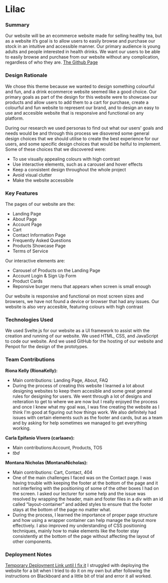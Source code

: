 # Lilac
### Summary
Our website will be an ecommerce website made for selling healthy tea, but as a website it’s goal is to allow users to easily browse and purchase our stock in an intuitive and accessible manner. Our primary audience is young adults and people interested in health drinks. We want our users to be able to easily browse and purchase from our website without any complication, regardless of who they are. 
[The Github Page](https://github.com/RionaKelly/SvelteWebsite)

### Design Rationale
We chose this theme because we wanted to design something colourful and fun, and a drink ecommerce website seemed like a good choice. Our primary goals as part of the design for this website were to showcase our products and allow users to add them to a cart for purchase, create a colourful and fun website to represent our brand, and to design an easy to use and accesible website that is responsive and functional on any platform.

During our research we used personas to find out what our users' goals and needs would be and through this process we disovered some general design choices that we should utilise to create the best experience for our users, and some specific design choices that would be helful to implement. Some of these choices that we discovered were:
- To use visually appealing colours with high contrast
- Use interactive elements, such as a carousel and hover effects
- Keep a consistent design throughout the whole project
- Avoid visual clutter
- Make the website accessibile

### Key Features
The pages of our website are the:
- Landing Page
- About Page
- Account Page
- Cart
- Contact Information Page
- Frequently Asked Questions
- Products Showcase Page
- Terms of Service 

Our interactive elements are:
- Carousel of Products on the Landing Page
- Account Login & Sign Up Form
- Product Cards
- Reponsive burger menu that appears when screen is small enough

Our website is responsive and functional on most screen sizes and browsers, we have not found a device or browser that had any issues. Our website is also very accesible, featuring colours with high contrast 

### Technologies Used
We used Svelte.js for our website as a UI framework to assist with the creation and running of our website. We used HTML, CSS, and JavaScript to code our website. And we used GitHub for the hosting of our website and Penpot for the design of the prototypes.

### Team Contributions
**Riona Kelly (RionaKelly):**
- Main contributions: Landing Page, About, FAQ
- During the process of creating this website I learned a lot about designing websites to keep them accesible and some great general rules for designing for users. We went through a lot of designs and reiteration to get to where we are now but I really enjoyed the process and once I knew what my goal was, I was fine creating the website as I think I'm good at figuring out how things work. We also definitely had issues with certain elements such as the footer and cards, but as a team and by asking for help sometimes we managed to get everything working.

**Carla Epifanio Vivero (carlaaev):**
- Main contributions:Account, Products, TOS
- *tbd*

**Montana Nicholas (MontanaNicholas):**
- Main contributions: Cart, Contact, 404
- One of the main challenges I faced was on the Contact page. I was having trouble with keeping the footer at the bottom of the page and it not interfering with the positioning of some of the other boxes I had on the screen. I asked our lecturer for some help and the issue was resolved by wrapping the header, main and footer files in a div with an id called “layout-container” and added styles to ensure that the footer stays at the bottom of the page no matter what.
- During the process, I learned the importance of proper page structure and how using a wrapper container can help manage the layout more effectively. I also improved my understanding of CSS positioning techniques, mainly how to make elements like the footer stay consistently at the bottom of the page without affecting the layout of other components.

### Deployment Notes
[Temporary Deployment Link until I fix it](https://rionakelly.github.io/SvelteWebsite/)
I struggled with deploying the website for a bit when I tried to do it on my own but after following the instructions on Blackboard and a little bit of trial and error it all worked.